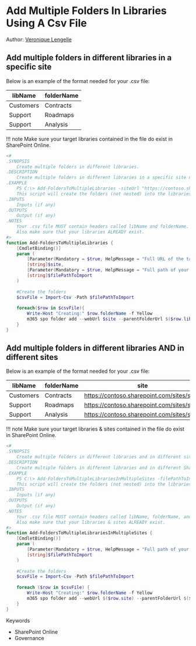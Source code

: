 # Add Multiple Folders In Libraries Using A Csv File

Author: [Veronique Lengelle](https://twitter.com/veronicageek)

## Add multiple folders in different libraries in a specific site

Below is an example of the format needed for your .csv file:

| libName | folderName |
| --------| ---------- |
| Customers | Contracts |
| Support | Roadmaps | 
| Support | Analysis |

!!! note
    Make sure your target libraries contained in the file do exist in SharePoint Online.


```powershell tab="PowerShell Core"
<#
.SYNOPSIS
    Create multiple folders in different libraries.
.DESCRIPTION
    Create multiple folders in different libraries in a specific site using a .csv file.
.EXAMPLE
    PS C:\> Add-FoldersToMultipleLibraries -siteUrl "https://contoso.sharepoint.com/sites/Marketing" -filePathToImport "C:\myCSVFile.csv"
    This script will create the folders (not nested) into the libraries provided in the .csv file.
.INPUTS
    Inputs (if any)
.OUTPUTS
    Output (if any)
.NOTES
    Your .csv file MUST contain headers called libName and folderName. If you change those headers then make sure to amend the script.
    Also make sure that your libraries ALREADY exist.
#>
function Add-FoldersToMultipleLibraries {
    [CmdletBinding()]
    param (
        [Parameter(Mandatory = $true, HelpMessage = "Full URL of the target SharePoint Online site")]
        [string]$site,
        [Parameter(Mandatory = $true, HelpMessage = "Full path of your .csv file")]
        [string]$filePathToImport
    )
    
    #Create the folders
    $csvFile = Import-Csv -Path $filePathToImport
    
    foreach($row in $csvFile){
        Write-Host "Creating:" $row.folderName -f Yellow
        m365 spo folder add --webUrl $site --parentFolderUrl $($row.libName) --name $($row.folderName)
    }
}
```

## Add multiple folders in different libraries AND in different sites

Below is an example of the format needed for your .csv file:

| libName | folderName | site |
| --------| ---------- | ---- |
| Customers | Contracts | https://contoso.sharepoint.com/sites/site1 | 
| Support | Roadmaps |  https://contoso.sharepoint.com/sites/site2 |
| Support | Analysis | https://contoso.sharepoint.com/sites/site2 |

!!! note
    Make sure your target libraries & sites contained in the file do exist in SharePoint Online.

```powershell tab="PowerShell Core"
<#
.SYNOPSIS
    Create multiple folders in different libraries and in different sites.
.DESCRIPTION
    Create multiple folders in different libraries and in different SharePoint sites using a .csv file.
.EXAMPLE
    PS C:\> Add-FoldersToMultipleLibrariesInMultipleSites -filePathToImport 'C:\myCSVFile.csv'
    This script will create the folders (not nested) into the libraries and sites provided in the .csv file.
.INPUTS
    Inputs (if any)
.OUTPUTS
    Output (if any)
.NOTES
    Your .csv file MUST contain headers called libName, folderName, and site. If you change those headers then make sure to amend the script.
    Also make sure that your libraries & sites ALREADY exist.
#>
function Add-FoldersToMultipleLibrariesInMultipleSites {
    [CmdletBinding()]
    param (
        [Parameter(Mandatory = $true, HelpMessage = "Full path of your .csv file")]
        [string]$filePathToImport
    )
    
    #Create the folders
    $csvFile = Import-Csv -Path $filePathToImport
    
    foreach ($row in $csvFile) {
        Write-Host "Creating:" $row.folderName -f Yellow
        m365 spo folder add --webUrl $($row.site) --parentFolderUrl $($row.libName) --name $($row.folderName)
    }
}
```

Keywords

- SharePoint Online
- Governance





